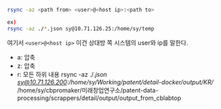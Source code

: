 ```bash
rsync -az <path from> <user>@<host ip>:<path to>

ex)
rsync -az ./*.json sy@10.71.126.25:/home/sy/temp
```

여기서 `<user>@<host ip>` 이건 상대방 쪽 시스템의 user와 ip를 말한다.

- a: 압축
- z: 압축
- r: 모든 하위 내용
rsync -az ./*.json sy@10.71.126.200:/home/sy/Working/patent/detail-docker/output/KR/* /home/sy/cbpromaker/미래창업연구소/patent-data-processing/scrappers/detail/output/output_from_cblabtop
